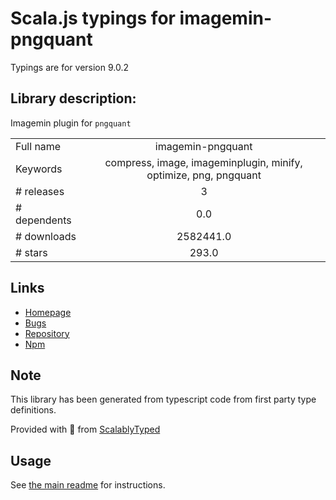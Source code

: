
# Scala.js typings for imagemin-pngquant

Typings are for version 9.0.2

## Library description:
Imagemin plugin for `pngquant`

|                    |                 |
| ------------------ | :-------------: |
| Full name          | imagemin-pngquant |
| Keywords           | compress, image, imageminplugin, minify, optimize, png, pngquant |
| # releases         | 3 |
| # dependents       | 0.0 |
| # downloads        | 2582441.0 |
| # stars            | 293.0 |

## Links
- [Homepage](https://github.com/imagemin/imagemin-pngquant#readme)
- [Bugs](https://github.com/imagemin/imagemin-pngquant/issues)
- [Repository](https://github.com/imagemin/imagemin-pngquant)
- [Npm](https://www.npmjs.com/package/imagemin-pngquant)
    


## Note
This library has been generated from typescript code from first party type definitions.

Provided with :purple_heart: from [ScalablyTyped](https://github.com/oyvindberg/ScalablyTyped)

## Usage
See [the main readme](../../readme.md) for instructions.


